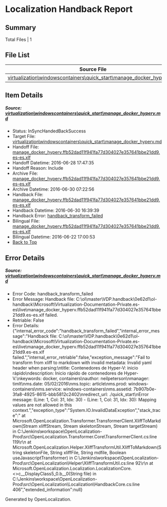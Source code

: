 # <a name='report-top'></a> Localization Handback Report

## Summary
 Total Files | 1

## File List
 Source File | Status | Details 
 ----------- | ------ | ------- 
 [virtualization\windowscontainers\quick_start\manage_docker_hyperv.md](https://github.com/Microsoft/Virtualization-Documentation-Private/blob/96c7d1b9e72f574ad66577a09ca1cd382e75f290/virtualization/windowscontainers/quick_start/manage_docker_hyperv.md) | InSyncHandedBackSuccess | [Details](#3b788e7e393323d8f010b5c1a75a5cc20524c162273)

## Item Details
##### <a name='3b788e7e393323d8f010b5c1a75a5cc20524c162273'></a> Source: [virtualization\windowscontainers\quick_start\manage_docker_hyperv.md](https://github.com/Microsoft/Virtualization-Documentation-Private/blob/96c7d1b9e72f574ad66577a09ca1cd382e75f290/virtualization/windowscontainers/quick_start/manage_docker_hyperv.md)
* Status: InSyncHandedBackSuccess
* Target File: [virtualization\windowscontainers\quick_start\manage_docker_hyperv.md](https://github.com/Microsoft/Virtualization-Documentation-Private.es-es/blob/951b2a03e550877de8c76c124b94054fd9c05a6c/virtualization/windowscontainers/quick_start/manage_docker_hyperv.md)
* Handoff File: [manage_docker_hyperv.ffb52dad11f941fa77d304027e357641bbe21dd9.es-es.xlf](https://github.com/Microsoft/Virtualization-Documentation-Private.handoff/blob/b6cb64a6c0e2d9e8331548f2e648a132074817d5/ol-handoff/Microsoft/Virtualization-Documentation-Private.es-es/live/manage_docker_hyperv.ffb52dad11f941fa77d304027e357641bbe21dd9.es-es.xlf)
* Handoff Datetime: 2016-06-28 17:47:35
* Handoff Reason: Include
* Archive File: [manage_docker_hyperv.ffb52dad11f941fa77d304027e357641bbe21dd9.es-es.xlf](https://github.com/Microsoft/Virtualization-Documentation-Private.handoff/blob/b359dec23b600ef8a23000045f8d26f227c8e983/ol-handoff/Microsoft/Virtualization-Documentation-Private.es-es/live/archive/manage_docker_hyperv.ffb52dad11f941fa77d304027e357641bbe21dd9.es-es.xlf)
* Archive Datetime: 2016-06-30 07:22:56
* Handback File: [manage_docker_hyperv.ffb52dad11f941fa77d304027e357641bbe21dd9.es-es.xlf](https://github.com/Microsoft/Virtualization-Documentation-Private.handback/blob/8f54e3956c7887df34d760a1df01b3c3919f2826/ol-handback/Microsoft/Virtualization-Documentation-Private.es-es/live/manage_docker_hyperv.ffb52dad11f941fa77d304027e357641bbe21dd9.es-es.xlf)
* Handback Datetime: 2016-06-30 16:39:39
* Handback Error: [handback_transform_failed](#3b788e7e393323d8f010b5c1a75a5cc20524c162273handback_transform_failed)
* Bilingual File: [manage_docker_hyperv.ffb52dad11f941fa77d304027e357641bbe21dd9.es-es.xlf](https://github.com/Microsoft/Virtualization-Documentation-Private.handback/blob/8f54e3956c7887df34d760a1df01b3c3919f2826/ol-handback/Microsoft/Virtualization-Documentation-Private.es-es/live/manage_docker_hyperv.ffb52dad11f941fa77d304027e357641bbe21dd9.es-es.xlf)
* Bilingual Datetime: 2016-06-22 17:00:53
* [Back to Top](#report-top)


## Error Details
##### <a name='3b788e7e393323d8f010b5c1a75a5cc20524c162273handback_transform_failed'></a> Source: [virtualization\windowscontainers\quick_start\manage_docker_hyperv.md](#3b788e7e393323d8f010b5c1a75a5cc20524c162273)
* Error Code: handback_transform_failed
* Error Message: Handback file: C:\ol\master\VDP.handback\0e62d1\ol-handback\Microsoft\Virtualization-Documentation-Private.es-es\live\manage_docker_hyperv.ffb52dad11f941fa77d304027e357641bbe21dd9.es-es.xlf failed.
* Retriable: False
* Error Details: {"internal_error_code":"handback_transform_failed","internal_error_message":"Handback file: C:\\ol\\master\\VDP.handback\\0e62d1\\ol-handback\\Microsoft\\Virtualization-Documentation-Private.es-es\\live\\manage_docker_hyperv.ffb52dad11f941fa77d304027e357641bbe21dd9.es-es.xlf failed.","internal_error_retriable":false,"exception_message":"Fail to transform from xliff to markdown with invalid metadata: Invalid yaml header when parsing:\ntitle: Contenedores de Hyper-V: inicio rápido\ndescription: Inicio rápido de contenedores de Hyper-V.\nkeywords: docker, containers\nauthor: neilpeterson\nmanager: timlt\nms.date: 05/02/2016\nms.topic: article\nms.prod: windows-containers\nms.service: windows-containers\nms.assetid: 7b907b0e-3fa8-4925-8615-bbb5812c2402\nredirect_url: ./quick_start\nError message: (Line: 1, Col: 31, Idx: 30) - (Line: 1, Col: 31, Idx: 30): Mapping values are not allowed in this context.","exception_type":"System.IO.InvalidDataException","stack_trace":"   at Microsoft.OpenLocalization.Transformer.TransformerClient.XliffToMarkdown(Stream xliffStream, Stream skeletonStream, Stream targetStream) in C:\\Jenkins\\workspace\\OpenLocalization-Prod\\src\\OpenLocalization.Transformer.Core\\TransformerClient.cs:line 119\r\n   at Microsoft.OpenLocalization.Helper.XliffTransformUtil.XliffToMarkdown(String skeletonFile, String xliffFile, String mdfile, Boolean useJavascriptTransformer) in C:\\Jenkins\\workspace\\OpenLocalization-Prod\\src\\OpenLocalization\\Helper\\XliffTransformUtil.cs:line 92\r\n   at Microsoft.OpenLocalization.Localization.LocalizationCore.<>c__DisplayClass5_0.<GetHandbackFiles>b__0(String file) in C:\\Jenkins\\workspace\\OpenLocalization-Prod\\src\\OpenLocalization\\Localization\\HandbackCore.cs:line 406","extended_information":null}


Generated by OpenLocalization.
